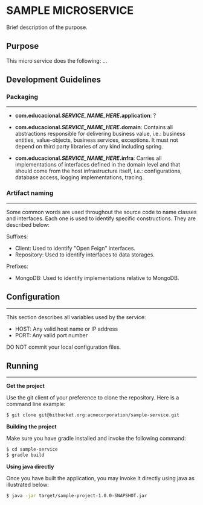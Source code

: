 # SAMPLE MICROSERVICE

Brief description of the purpose.

## Purpose

This micro service does the following: ...

## Development Guidelines

### Packaging
___

- **com.educacional._SERVICE_NAME_HERE_.application**: ?


- **com.educacional._SERVICE_NAME_HERE_.domain**: Contains all abstractions
  responsible for delivering business value, i.e.: business entities, value-objects,
  business services, exceptions. It must not depend on third party
  libraries of any kind including spring.

- **com.educacional._SERVICE_NAME_HERE_.infra**: Carries all implementations
  of interfaces defined in the domain level and that should come from the host
  infrastructure itself, i.e.: configurations, database access,
  logging implementations, tracing.

### Artifact naming
___

Some common words are used throughout the source code to name classes and interfaces.
Each one is used to identify specific constructions. They are described below:

Suffixes:

- Client: Used to identify "Open Feign" interfaces.
- Repository: Used to identify interfaces to data storages.

Prefixes:

- MongoDB: Used to identify implementations relative to MongoDB.

## Configuration
___

This section describes all variables used by the service:

- HOST: Any valid host name or IP address
- PORT: Any valid port number

DO NOT commit your local configuration files.

## Running
___

**Get the project**

Use the git client of your preference to clone the repository. Here is a command
line example:

```bash
$ git clone git@bitbucket.org:acmecorporation/sample-service.git
```

**Building the project**

Make sure you have gradle installed and invoke the following command:

```bash
$ cd sample-service
$ gradle build
```

**Using java directly**

Once you have built the application, you may invoke it directly using java as
illustrated below:

```bash
$ java -jar target/sample-project-1.0.0-SNAPSHOT.jar
```


[1]: "https://swapi.co" "Star Wars API"